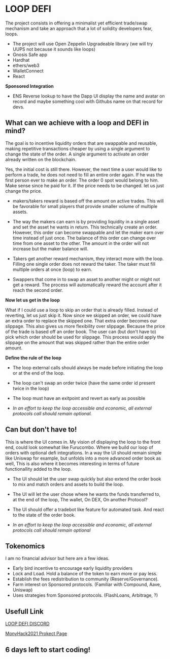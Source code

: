 # LOOP DEFI


The project consists in offering a minimalist yet efficient trade/swap mechanism and take an approach that a lot of solidity developers fear, loops.

- The project will use Open Zeppelin Upgradeable library (we will try UUPS not because it sounds like loops) 
- Gnosis Safe app 
- Hardhat
- ethers/web3
- WalletConnect
- React

**Sponsored Integration**

- ENS Reverse lookup to have the Dapp UI display the name and avatar on record and maybe something cool with Githubs name on that record for devs.

## What can we achieve with a loop and DEFI in mind?

The goal is to incentive liquidity orders that are swappable and reusable, making repetitive transactions cheaper by using a single argument to change the state of the order. A single argument to activate an order already written on the blockchain.

Yes, the initial cost is still there. However, the next time a user would like to perform a trade, he does not need to fill an entire order again. If he was the first person ever to make an order. The order 0 spot would belong to him. Make sense since he paid for it. If the price needs to be changed. let us just change the price.


- makers/takers reward is based off the amount on active trades. This will be favorable for small players that provide smaller volume of multiple assets.

- The way the makers can earn is by providing liquidity in a single asset and set the asset he wants in return. This technically create an order. However, this order can become swappable and let the maker earn over time instead of just once. The balance of this order can change over time from one asset to the other. The amount in the order will not increase but the maker balance will.

- Takers get another reward mechanism, they interact more with the loop. Filling one single order does not reward the taker. The taker must fill multiple orders at once (loop) to earn. 

- Swappers that come in to swap an asset to another might or might not get a reward. The process will automatically reward the account after it reach the second order. 

**Now let us get in the loop**

 What if I could use a loop to skip an order that is already filled. Instead of reverting, let us just skip it. Now since we skipped an order, we could have an extra order to replace the skipped one. That extra order becomes our slippage. This also gives us more flexibility over slippage. Because the price of the trade is based off an order book. The user can (but don't have to) pick which order should be used for slippage. This process would apply the slippage on the amount that was skipped rather than the entire order amount.


**Define the rule of the loop**

- The loop external calls should always be made before initiating the loop or at the end of the loop.
- The loop can't swap an order twice (have the same order id present twice in the loop)
- The loop must have an exitpoint and revert as early as possible

- *In an effort to keep the loop accessible and economic, all external protocols call should remain optional.*

## Can but don't have to!

This is where the UI comes in. My vision of displaying the loop to the front end, could look somewhat like Furucombo. Where we build our loop of orders with optional defi integrations. In a way the UI should remain simple like Uniswap for example, but unfolds into a more advanced order book as well, This is also where it becomes interesting in terms of future functionallity added to the loop. 

- The UI should let the user swap quickly but also extend the order book to mix and match orders and assets to build the loop.

- The UI will let the user chose where he wants the funds transferred to, at the end of the loop, The wallet, On DEX, On another Protocol? 

- The UI should offer a tradebot like feature for automated task. And react to the state of the order book.

- *In an effort to keep the loop accessible and economic, all external protocols call should remain optional*

## Tokenomics 

I am no financial advisor but here are a few ideas.

- Early bird incentive to encourage early liquidity providers
- Lock and Load. Hold a balance of the token to earn more or pay less.
- Establish the fees redistribution to community (Reserve/Governance).
- Farm interest on Sponsored protocols. (Familiar with Compound, Aave, Uniswap)
- Uses strategies from Sponsored protocols. (FlashLoans, Arbitrage, ?)





## Usefull Link

[LOOP DEFI DISCORD](https://discord.gg/cSuDAmNWNX)

[MonyHack2021 Prokect Page](https://showcase.ethglobal.co/hackmoney2021/loop-defi)


## 6 days left to start coding!